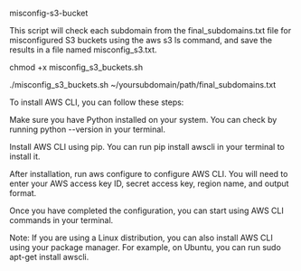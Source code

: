  misconfig-s3-bucket

 This script will check each subdomain from the final_subdomains.txt file for misconfigured S3 buckets using the aws s3 ls command, and save the results in a file named  misconfig_s3.txt.

 chmod +x misconfig_s3_buckets.sh 

 ./misconfig_s3_buckets.sh ~/yoursubdomain/path/final_subdomains.txt


 To install AWS CLI, you can follow these steps:

 Make sure you have Python installed on your system. You can check by running python --version in your terminal.

 Install AWS CLI using pip. You can run pip install awscli in your terminal to install it.

 After installation, run aws configure to configure AWS CLI. You will need to enter your AWS access key ID, secret access key, region name, and output format.

 Once you have completed the configuration, you can start using AWS CLI commands in your terminal.

 Note: If you are using a Linux distribution, you can also install AWS CLI using your package manager. For example, on Ubuntu, you can run sudo apt-get install awscli.
